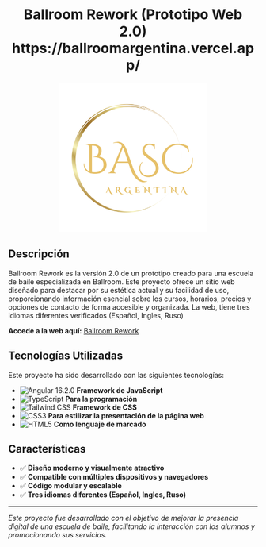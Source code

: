 <div align="center">
  <h1>Ballroom Rework (Prototipo Web 2.0)<br> https://ballroomargentina.vercel.app/ </h1>
  <img src="https://github.com/Guido-Romano/Ballroom-Rework-Web/blob/main/src/logo.svg" alt="Ballroom" width="300">
</div>

## Descripción

Ballroom Rework es la versión 2.0 de un prototipo creado para una escuela de baile especializada en Ballroom. Este proyecto ofrece un sitio web diseñado para destacar por su estética actual y su facilidad de uso, proporcionando información esencial sobre los cursos, horarios, precios y opciones de contacto de forma accesible y organizada. La web, tiene tres idiomas diferentes verificados (Español, Ingles, Ruso)

**Accede a la web aquí:** [Ballroom Rework](https://ballroomargentina.vercel.app/)

## Tecnologías Utilizadas

Este proyecto ha sido desarrollado con las siguientes tecnologías:

- ![Angular 16.2.0](https://img.shields.io/badge/Angular-DD0031?style=for-the-badge&logo=angular&logoColor=white) **Framework de JavaScript**
- ![TypeScript](https://img.shields.io/badge/TypeScript-007ACC?style=for-the-badge&logo=typescript&logoColor=white) **Para la programación**
- ![Tailwind CSS](https://img.shields.io/badge/TailwindCSS-06B6D4?style=for-the-badge&logo=tailwindcss&logoColor=white) **Framework de CSS**
- ![CSS3](https://img.shields.io/badge/CSS3-1572B6?style=for-the-badge&logo=css3&logoColor=white) **Para estilizar la presentación de la página web**
- ![HTML5](https://img.shields.io/badge/HTML5-E34F26?style=for-the-badge&logo=html5&logoColor=white) **Como lenguaje de marcado**

## Características

- ✅ **Diseño moderno y visualmente atractivo**
- ✅ **Compatible con múltiples dispositivos y navegadores**
- ✅ **Código modular y escalable**
- ✅ **Tres idiomas diferentes (Español, Ingles, Ruso)**

---

*Este proyecto fue desarrollado con el objetivo de mejorar la presencia digital de una escuela de baile, facilitando la interacción con los alumnos y promocionando sus servicios.*
